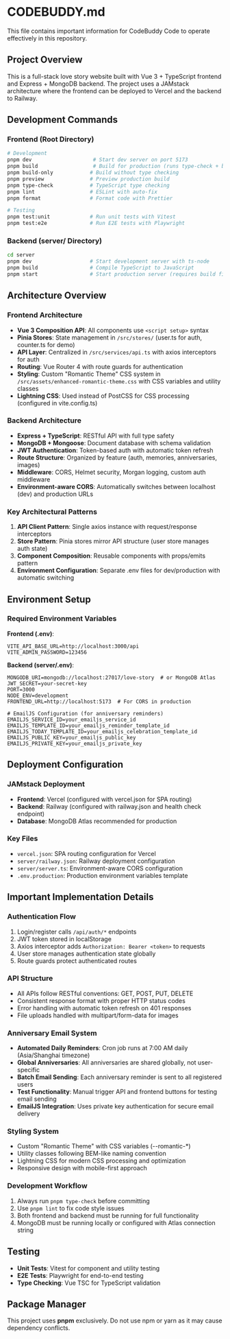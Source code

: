 # CODEBUDDY.md

This file contains important information for CodeBuddy Code to operate effectively in this repository.

## Project Overview

This is a full-stack love story website built with Vue 3 + TypeScript frontend and Express + MongoDB backend. The project uses a JAMstack architecture where the frontend can be deployed to Vercel and the backend to Railway.

## Development Commands

### Frontend (Root Directory)
```bash
# Development
pnpm dev                    # Start dev server on port 5173
pnpm build                  # Build for production (runs type-check + build-only)
pnpm build-only            # Build without type checking
pnpm preview               # Preview production build
pnpm type-check            # TypeScript type checking
pnpm lint                  # ESLint with auto-fix
pnpm format                # Format code with Prettier

# Testing
pnpm test:unit             # Run unit tests with Vitest
pnpm test:e2e              # Run E2E tests with Playwright
```

### Backend (server/ Directory)
```bash
cd server
pnpm dev                   # Start development server with ts-node
pnpm build                 # Compile TypeScript to JavaScript
pnpm start                 # Start production server (requires build first)
```

## Architecture Overview

### Frontend Architecture
- **Vue 3 Composition API**: All components use `<script setup>` syntax
- **Pinia Stores**: State management in `/src/stores/` (user.ts for auth, counter.ts for demo)
- **API Layer**: Centralized in `/src/services/api.ts` with axios interceptors for auth
- **Routing**: Vue Router 4 with route guards for authentication
- **Styling**: Custom "Romantic Theme" CSS system in `/src/assets/enhanced-romantic-theme.css` with CSS variables and utility classes
- **Lightning CSS**: Used instead of PostCSS for CSS processing (configured in vite.config.ts)

### Backend Architecture
- **Express + TypeScript**: RESTful API with full type safety
- **MongoDB + Mongoose**: Document database with schema validation
- **JWT Authentication**: Token-based auth with automatic token refresh
- **Route Structure**: Organized by feature (auth, memories, anniversaries, images)
- **Middleware**: CORS, Helmet security, Morgan logging, custom auth middleware
- **Environment-aware CORS**: Automatically switches between localhost (dev) and production URLs

### Key Architectural Patterns
1. **API Client Pattern**: Single axios instance with request/response interceptors
2. **Store Pattern**: Pinia stores mirror API structure (user store manages auth state)
3. **Component Composition**: Reusable components with props/emits pattern
4. **Environment Configuration**: Separate .env files for dev/production with automatic switching

## Environment Setup

### Required Environment Variables

**Frontend (.env)**:
```
VITE_API_BASE_URL=http://localhost:3000/api
VITE_ADMIN_PASSWORD=123456
```

**Backend (server/.env)**:
```
MONGODB_URI=mongodb://localhost:27017/love-story  # or MongoDB Atlas
JWT_SECRET=your-secret-key
PORT=3000
NODE_ENV=development
FRONTEND_URL=http://localhost:5173  # For CORS in production

# EmailJS Configuration (for anniversary reminders)
EMAILJS_SERVICE_ID=your_emailjs_service_id
EMAILJS_TEMPLATE_ID=your_emailjs_reminder_template_id
EMAILJS_TODAY_TEMPLATE_ID=your_emailjs_celebration_template_id
EMAILJS_PUBLIC_KEY=your_emailjs_public_key
EMAILJS_PRIVATE_KEY=your_emailjs_private_key
```

## Deployment Configuration

### JAMstack Deployment
- **Frontend**: Vercel (configured with vercel.json for SPA routing)
- **Backend**: Railway (configured with railway.json and health check endpoint)
- **Database**: MongoDB Atlas recommended for production

### Key Files
- `vercel.json`: SPA routing configuration for Vercel
- `server/railway.json`: Railway deployment configuration
- `server/server.ts`: Environment-aware CORS configuration
- `.env.production`: Production environment variables template

## Important Implementation Details

### Authentication Flow
1. Login/register calls `/api/auth/*` endpoints
2. JWT token stored in localStorage
3. Axios interceptor adds `Authorization: Bearer <token>` to requests
4. User store manages authentication state globally
5. Route guards protect authenticated routes

### API Structure
- All APIs follow RESTful conventions: GET, POST, PUT, DELETE
- Consistent response format with proper HTTP status codes
- Error handling with automatic token refresh on 401 responses
- File uploads handled with multipart/form-data for images

### Anniversary Email System
- **Automated Daily Reminders**: Cron job runs at 7:00 AM daily (Asia/Shanghai timezone)
- **Global Anniversaries**: All anniversaries are shared globally, not user-specific
- **Batch Email Sending**: Each anniversary reminder is sent to all registered users
- **Test Functionality**: Manual trigger API and frontend buttons for testing email sending
- **EmailJS Integration**: Uses private key authentication for secure email delivery

### Styling System
- Custom "Romantic Theme" with CSS variables (--romantic-*)
- Utility classes following BEM-like naming convention
- Lightning CSS for modern CSS processing and optimization
- Responsive design with mobile-first approach

### Development Workflow
1. Always run `pnpm type-check` before committing
2. Use `pnpm lint` to fix code style issues
3. Both frontend and backend must be running for full functionality
4. MongoDB must be running locally or configured with Atlas connection string

## Testing
- **Unit Tests**: Vitest for component and utility testing
- **E2E Tests**: Playwright for end-to-end testing
- **Type Checking**: Vue TSC for TypeScript validation

## Package Manager
This project uses **pnpm** exclusively. Do not use npm or yarn as it may cause dependency conflicts.